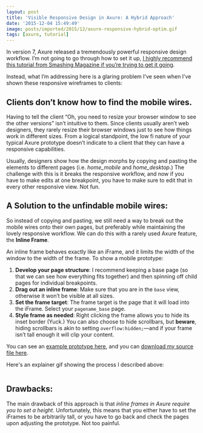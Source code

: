 ```yaml
---
layout: post
title: 'Visible Responsive Design in Axure: A Hybrid Approach'
date: '2015-12-04 15:49:49'
image: posts/imported/2015/12/axure-responsive-hybrid-optim.gif
tags: [axure, tutorial]
---
```


In version 7, Axure released a tremendously powerful responsive design workflow. I&rsquo;m not going to go through how to set it up, [I highly recommend this tutorial from Smashing Magazine if you&rsquo;re trying to get it going](http://www.smashingmagazine.com/2014/02/creating-responsive-prototypes-with-adaptive-views-in-axure-rp-7/).

Instead, what I&rsquo;m addressing here is a glaring problem I&rsquo;ve seen when I&rsquo;ve shown these responsive wireframes to clients:

## Clients don&rsquo;t know how to find the mobile wires.

Having to tell the client &ldquo;Oh, you need to resize your browser window to see the other versions&rdquo; isn&rsquo;t intuitive to them. Since clients usually aren&rsquo;t web designers, they rarely resize their browser windows just to see how things work in different sizes. From a logical standpoint, the low fi nature of your typical Axure prototype doesn&rsquo;t indicate to a client that they can have a responsive capabilities.

Usually, designers show how the design morphs by copying and pasting the elements to different pages (i.e. *home_mobile* and *home_desktop*.) The challenge with this is it breaks the responsive workflow, and now if you have to make edits at one breakpoint, you have to make sure to edit that in every other responsive view. Not fun.

## A Solution to the unfindable mobile wires:

So instead of copying and pasting, we still need a way to break out the mobile wires onto their own pages, but preferably while maintaining the lovely responsive workflow. We can do this with a rarely used Axure feature, the **Inline Frame**.

An inline frame behaves exactly like an iFrame, and it limits the width of the window to the width of the frame. To show a mobile prototype:

1. **Develop your page structure**: I recommend keeping a base page (so that we can see how everything fits together) and then spinning off child pages for individual breakpoints.
2. **Drag out an inline frame**: Make sure that you are in the `base` view, otherwise it won&rsquo;t be visible at all sizes.
3. **Set the frame target**: The frame target is the page that it will load into the iFrame. Select your `pagename_base` page.
4. **Style frame as needed**: Right clicking the frame allows you to hide its inset border (Yuck.) You can also choose to hide scrollbars, but **beware**, hiding scrollbars is akin to setting <code class="language-css">overflow:hidden;</code>&mdash;and if your frame isn&rsquo;t tall enough it will clip your content.

You can see an [example prototype here](http://wires.glucasroe.com/1JTAR3/#c=2), and you can [download my source file here](http://glucasroe.com/files/rp-files/responsive-wireframes-hybrid-approach.rp).

Here's an explainer gif showing the process I described above:

<img class="gfyitem" data-id="EdibleFlakyBaldeagle" />


## Drawbacks:

The main drawback of this approach is that *inline frames in Axure require you to set a height*. Unfortunately, this means that you either have to set the iFrames to be arbitrarily tall, or you have to go back and check the pages upon adjusting the prototype. Not too painful.
